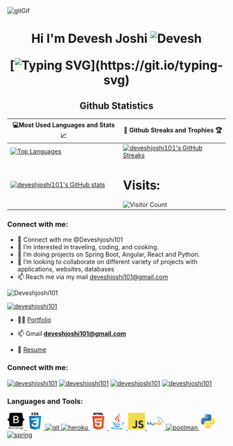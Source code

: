 ![gitGif](https://user-images.githubusercontent.com/102857782/230227927-1353a263-635c-4437-9b19-30901b3ae87b.gif)

<h1 align="center">Hi I'm Devesh Joshi
  
<img src="https://raw.githubusercontent.com/aemmadi/aemmadi/master/wave.gif" alt="Devesh" width="30px">
  
[![Typing SVG](https://readme-typing-svg.herokuapp.com?font=poppins&size=23&duration=4000&color=F714ED&lines=A+Passionate+FullStack+Developer;A+Passionate+Designer;Small+time+game+creator.)](https://git.io/typing-svg)
</h1>
  
<h2 align="center">Github Statistics </h2>

|💻Most Used Languages and Stats 📈|🎯 Github Streaks and Trophies 🏆|
|-----------------------------------|----------------------------------|
|[![Top Languages](https://github-readme-stats.vercel.app/api/top-langs/?username=deveshjoshi101&show_icons=true&theme=midnight-purple&layout=compact&hide_title=true)](https://github.com/utkarsh575)|[![deveshjoshi101's GitHub Streaks](https://github-readme-streak-stats.herokuapp.com/?user=deveshjoshi101&theme=midnight-purple&hide_border=true)](https://github.com/deveshjoshi101)
|[![deveshjoshi101's GitHub stats](https://github-readme-stats.vercel.app/api?username=deveshjoshi101&show_icons=true&theme=ayu-mirage&hide_title=true)](https://github.com/deveshjoshi101)|<h1 >Visits: </h1> ![Visitor Count](https://profile-counter.glitch.me/deveshjoshi101/count.svg)

<h3 align="left">Connect with me:</h3>

- 👋 Connect with me @Deveshjoshi101
- 👀 I’m interested in traveling, coding, and cooking.
- 🌱 I’m doing projects on Spring Boot, Angular, React and Python.
- 💞️ I’m looking to collaborate on different variety of projects with applications, websites, databases
- 📫 Reach me via my mail deveshjoshi101@gmail.com

<p align="left"> <img src="https://komarev.com/ghpvc/?username=deveshjoshi101&label=Profile%20views&color=0e75b6&style=flat" alt="Deveshjoshi101" /> </p>

<p align="left"> <a href="https://github.com/ryo-ma/github-profile-trophy"><img src="https://github-profile-trophy.vercel.app/?username=deveshjoshi101" alt="deveshjoshi101" /></a> </p>

- 👨‍💻 [Portfolio](https://deveshjoshi101.github.io)

- 📫 Gmail **deveshjoshi101@gmail.com**

- 📄 [Resume](https://drive.google.com/file/d/18mARfL_EnN_YuimSq7F-FuR1kVK-f_0J/view?usp=drivesdk)

<h3 align="left">Connect with me:</h3>
<p align="left">
<a href="https://linkedin.com/in/deveshjoshi101" target="blank"><img align="center" src="https://raw.githubusercontent.com/rahuldkjain/github-profile-readme-generator/master/src/images/icons/Social/linked-in-alt.svg" alt="deveshjoshi101" height="30" width="40" /></a>
<a href="https://www.codechef.com/users/deveshjoshi101" target="blank"><img align="center" src="https://cdn.jsdelivr.net/npm/simple-icons@3.1.0/icons/codechef.svg" alt="deveshjoshi101" height="30" width="40" /></a>
<a href="https://www.hackerrank.com/deveshjoshi101" target="blank"><img align="center" src="https://raw.githubusercontent.com/rahuldkjain/github-profile-readme-generator/master/src/images/icons/Social/hackerrank.svg" alt="deveshjoshi101" height="30" width="40" /></a>
<a href="https://www.leetcode.com/deveshjoshi101" target="blank"><img align="center" src="https://raw.githubusercontent.com/rahuldkjain/github-profile-readme-generator/master/src/images/icons/Social/leet-code.svg" alt="deveshjoshi101" height="30" width="40" /></a>
</p>

<h3 align="left">Languages and Tools:</h3>
<p align="left"> <a href="https://getbootstrap.com" target="_blank" rel="noreferrer"> <img src="https://raw.githubusercontent.com/devicons/devicon/master/icons/bootstrap/bootstrap-plain-wordmark.svg" alt="bootstrap" width="40" height="40"/> </a> <a href="https://www.w3schools.com/css/" target="_blank" rel="noreferrer"> <img src="https://raw.githubusercontent.com/devicons/devicon/master/icons/css3/css3-original-wordmark.svg" alt="css3" width="40" height="40"/> </a> <a href="https://git-scm.com/" target="_blank" rel="noreferrer"> <img src="https://www.vectorlogo.zone/logos/git-scm/git-scm-icon.svg" alt="git" width="40" height="40"/> </a> <a href="https://heroku.com" target="_blank" rel="noreferrer"> <img src="https://www.vectorlogo.zone/logos/heroku/heroku-icon.svg" alt="heroku" width="40" height="40"/> </a> <a href="https://www.w3.org/html/" target="_blank" rel="noreferrer"> <img src="https://raw.githubusercontent.com/devicons/devicon/master/icons/html5/html5-original-wordmark.svg" alt="html5" width="40" height="40"/> </a> <a href="https://www.java.com" target="_blank" rel="noreferrer"> <img src="https://raw.githubusercontent.com/devicons/devicon/master/icons/java/java-original.svg" alt="java" width="40" height="40"/> </a> <a href="https://developer.mozilla.org/en-US/docs/Web/JavaScript" target="_blank" rel="noreferrer"> <img src="https://raw.githubusercontent.com/devicons/devicon/master/icons/javascript/javascript-original.svg" alt="javascript" width="40" height="40"/> </a> <a href="https://www.mysql.com/" target="_blank" rel="noreferrer"> <img src="https://raw.githubusercontent.com/devicons/devicon/master/icons/mysql/mysql-original-wordmark.svg" alt="mysql" width="40" height="40"/> </a> <a href="https://postman.com" target="_blank" rel="noreferrer"> <img src="https://www.vectorlogo.zone/logos/getpostman/getpostman-icon.svg" alt="postman" width="40" height="40"/> </a> <a href="https://www.python.org" target="_blank" rel="noreferrer"> <img src="https://raw.githubusercontent.com/devicons/devicon/master/icons/python/python-original.svg" alt="python" width="40" height="40"/> </a> <a href="https://spring.io/" target="_blank" rel="noreferrer"> <img src="https://www.vectorlogo.zone/logos/springio/springio-icon.svg" alt="spring" width="40" height="40"/> </a> </p>

<!---
Deveshjoshi101/Deveshjoshi101 is a ✨ special ✨ repository because its `README.md` (this file) appears on your GitHub profile.
You can click the Preview link to take a look at your changes.
--->
